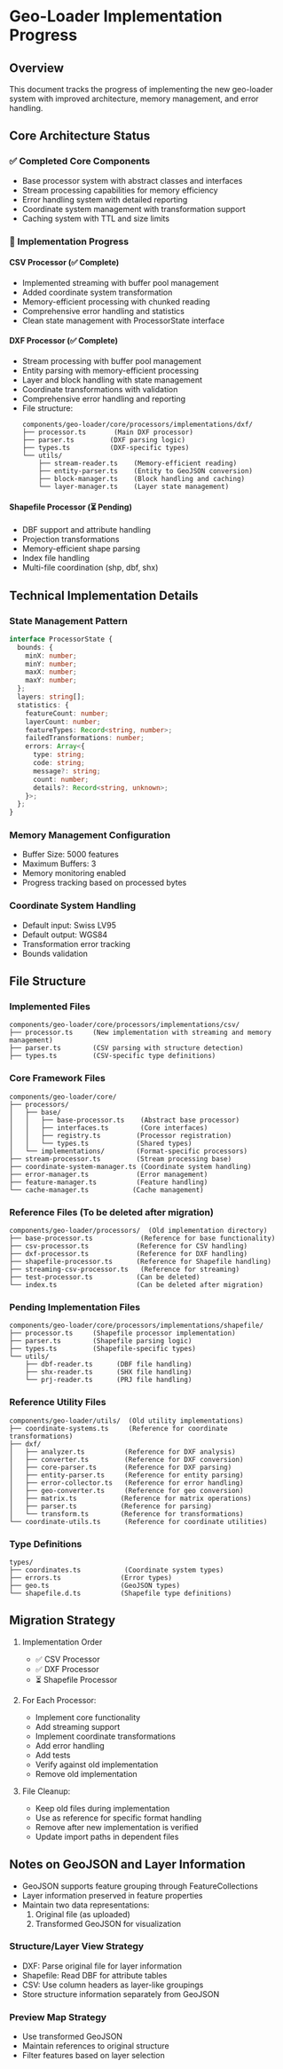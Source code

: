 # Geo-Loader Implementation Progress

## Overview
This document tracks the progress of implementing the new geo-loader system with improved architecture, memory management, and error handling.

## Core Architecture Status

### ✅ Completed Core Components
- Base processor system with abstract classes and interfaces
- Stream processing capabilities for memory efficiency
- Error handling system with detailed reporting
- Coordinate system management with transformation support
- Caching system with TTL and size limits

### 🔄 Implementation Progress

#### CSV Processor (✅ Complete)
- Implemented streaming with buffer pool management
- Added coordinate system transformation
- Memory-efficient processing with chunked reading
- Comprehensive error handling and statistics
- Clean state management with ProcessorState interface

#### DXF Processor (✅ Complete)
- Stream processing with buffer pool management
- Entity parsing with memory-efficient processing
- Layer and block handling with state management
- Coordinate transformations with validation
- Comprehensive error handling and reporting
- File structure:
  ```
  components/geo-loader/core/processors/implementations/dxf/
  ├── processor.ts       (Main DXF processor)
  ├── parser.ts         (DXF parsing logic)
  ├── types.ts          (DXF-specific types)
  └── utils/
      ├── stream-reader.ts    (Memory-efficient reading)
      ├── entity-parser.ts    (Entity to GeoJSON conversion)
      ├── block-manager.ts    (Block handling and caching)
      └── layer-manager.ts    (Layer state management)
  ```

#### Shapefile Processor (⏳ Pending)
- DBF support and attribute handling
- Projection transformations
- Memory-efficient shape parsing
- Index file handling
- Multi-file coordination (shp, dbf, shx)

## Technical Implementation Details

### State Management Pattern
```typescript
interface ProcessorState {
  bounds: {
    minX: number;
    minY: number;
    maxX: number;
    maxY: number;
  };
  layers: string[];
  statistics: {
    featureCount: number;
    layerCount: number;
    featureTypes: Record<string, number>;
    failedTransformations: number;
    errors: Array<{
      type: string;
      code: string;
      message?: string;
      count: number;
      details?: Record<string, unknown>;
    }>;
  };
}
```

### Memory Management Configuration
- Buffer Size: 5000 features
- Maximum Buffers: 3
- Memory monitoring enabled
- Progress tracking based on processed bytes

### Coordinate System Handling
- Default input: Swiss LV95
- Default output: WGS84
- Transformation error tracking
- Bounds validation

## File Structure

### Implemented Files
```
components/geo-loader/core/processors/implementations/csv/
├── processor.ts     (New implementation with streaming and memory management)
├── parser.ts        (CSV parsing with structure detection)
├── types.ts         (CSV-specific type definitions)
```

### Core Framework Files
```
components/geo-loader/core/
├── processors/
│   ├── base/
│   │   ├── base-processor.ts    (Abstract base processor)
│   │   ├── interfaces.ts        (Core interfaces)
│   │   ├── registry.ts         (Processor registration)
│   │   └── types.ts            (Shared types)
│   └── implementations/        (Format-specific processors)
├── stream-processor.ts         (Stream processing base)
├── coordinate-system-manager.ts (Coordinate system handling)
├── error-manager.ts            (Error management)
├── feature-manager.ts          (Feature handling)
└── cache-manager.ts           (Cache management)
```

### Reference Files (To be deleted after migration)
```
components/geo-loader/processors/  (Old implementation directory)
├── base-processor.ts            (Reference for base functionality)
├── csv-processor.ts            (Reference for CSV handling)
├── dxf-processor.ts            (Reference for DXF handling)
├── shapefile-processor.ts      (Reference for Shapefile handling)
├── streaming-csv-processor.ts   (Reference for streaming)
├── test-processor.ts           (Can be deleted)
└── index.ts                    (Can be deleted after migration)
```

### Pending Implementation Files
```
components/geo-loader/core/processors/implementations/shapefile/
├── processor.ts     (Shapefile processor implementation)
├── parser.ts        (Shapefile parsing logic)
├── types.ts         (Shapefile-specific types)
└── utils/
    ├── dbf-reader.ts      (DBF file handling)
    ├── shx-reader.ts      (SHX file handling)
    └── prj-reader.ts      (PRJ file handling)
```

### Reference Utility Files
```
components/geo-loader/utils/  (Old utility implementations)
├── coordinate-systems.ts     (Reference for coordinate transformations)
├── dxf/
│   ├── analyzer.ts          (Reference for DXF analysis)
│   ├── converter.ts         (Reference for DXF conversion)
│   ├── core-parser.ts       (Reference for DXF parsing)
│   ├── entity-parser.ts     (Reference for entity parsing)
│   ├── error-collector.ts   (Reference for error handling)
│   ├── geo-converter.ts     (Reference for geo conversion)
│   ├── matrix.ts           (Reference for matrix operations)
│   ├── parser.ts           (Reference for parsing)
│   └── transform.ts        (Reference for transformations)
└── coordinate-utils.ts      (Reference for coordinate utilities)
```

### Type Definitions
```
types/
├── coordinates.ts           (Coordinate system types)
├── errors.ts               (Error types)
├── geo.ts                  (GeoJSON types)
└── shapefile.d.ts          (Shapefile type definitions)
```

## Migration Strategy

1. Implementation Order
   - ✅ CSV Processor
   - ✅ DXF Processor
   - ⏳ Shapefile Processor

2. For Each Processor:
   - Implement core functionality
   - Add streaming support
   - Implement coordinate transformations
   - Add error handling
   - Add tests
   - Verify against old implementation
   - Remove old implementation

3. File Cleanup:
   - Keep old files during implementation
   - Use as reference for specific format handling
   - Remove after new implementation is verified
   - Update import paths in dependent files

## Notes on GeoJSON and Layer Information

- GeoJSON supports feature grouping through FeatureCollections
- Layer information preserved in feature properties
- Maintain two data representations:
  1. Original file (as uploaded)
  2. Transformed GeoJSON for visualization

### Structure/Layer View Strategy
- DXF: Parse original file for layer information
- Shapefile: Read DBF for attribute tables
- CSV: Use column headers as layer-like groupings
- Store structure information separately from GeoJSON

### Preview Map Strategy
- Use transformed GeoJSON
- Maintain references to original structure
- Filter features based on layer selection
